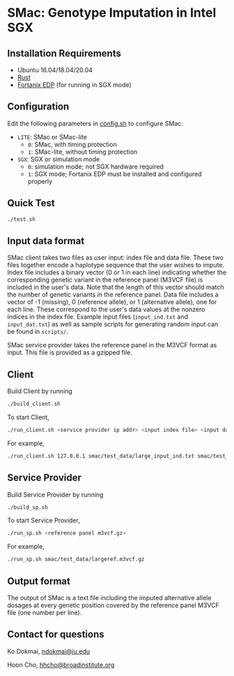 # SMac: Genotype Imputation in Intel SGX
## Installation Requirements
- Ubuntu 16.04/18.04/20.04
- [Rust](https://www.rust-lang.org/tools/install)
- [Fortanix EDP](https://edp.fortanix.com/docs/installation/guide/) (for running in SGX mode)

## Configuration
Edit the following parameters in [config.sh](config.sh) to configure SMac:
- `LITE`: SMac or SMac-lite
    - `0`: SMac, with timing protection
    - `1`: SMac-lite, without timing protection
- `SGX`: SGX or simulation mode
    - `0`: simulation mode; not SGX hardware required
    - `1`: SGX mode; Fortanix EDP must be installed and configured properly

## Quick Test
```bash
./test.sh
```
<!--- To test on chr20 chunk1, first follow the instruction on https://github.com/statgen/Minimac4
to install minimac4. Replace the "minimac" executable in minimac/test_chr20_mmac.sh
with the correct path. Then run the script (test_chr20_mmac.sh) which saves the output to
out/mmac/. To test leak-resilient Rust implementation of minimac, run minimac/test_chr20_rust.sh
which saves the output to out/rust/. --->

## Input data format
<!--- Add instructions --->
SMac client takes two files as user input: index file and data file. These two files together
encode a haplotype sequence that the user wishes to impute. Index file includes a binary
vector (0 or 1 in each line) indicating whether the corresponding genetic variant in the
reference panel (M3VCF file) is included in the user's data. Note that the length of this
vector should match the number of genetic variants in the reference panel. Data file includes
a vector of -1 (missing), 0 (reference allele), or 1 (alternative allele), one for each line.
These correspond to the user's data values at the nonzero indices in the index file. 
Example input files (`input_ind.txt` and `input_dat.txt`) as well as sample scripts for
generating random input can be found in `scripts/`.

SMac service provider takes the reference panel in the M3VCF format as input. This file
is provided as a gzipped file.

## Client
Build Client by running
```bash
./build_client.sh
```

To start Client,
```bash
./run_client.sh <service provider ip addr> <input index file> <input data file> <output file>
```
For example, 

```bash
./run_client.sh 127.0.0.1 smac/test_data/large_input_ind.txt smac/test_data/large_input_dat.txt output.txt
```
## Service Provider
Build Service Provider by running
```bash
./build_sp.sh
```

To start Service Provider,

```bash
./run_sp.sh <reference panel m3vcf.gz>
```

For example,
```bash
./run_sp.sh smac/test_data/largeref.m3vcf.gz
```
## Output format
<!--- Add explanation --->

The output of SMac is a text file including the imputed alternative allele dosages at every
genetic position covered by the reference panel M3VCF file (one number per line).

## Contact for questions
Ko Dokmai, ndokmai@iu.edu

Hoon Cho, hhcho@broadinstitute.org
